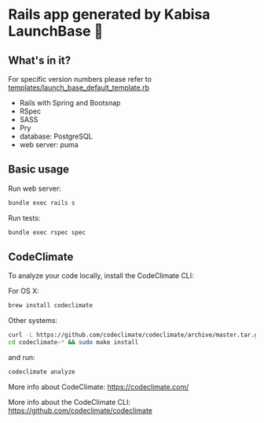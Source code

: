 # Rails app generated by Kabisa LaunchBase :rocket:

## What's in it?

For specific version numbers please refer to [templates/launch_base_default_template.rb](templates/launch_base_default_template.rb)

- Rails with Spring and Bootsnap
- RSpec
- SASS
- Pry
- database: PostgreSQL
- web server: puma

## Basic usage

Run web server:

```bash
bundle exec rails s
```

Run tests:

```bash
bundle exec rspec spec
```

## CodeClimate

To analyze your code locally, install the CodeClimate CLI:

For OS X:

```bash
brew install codeclimate
```

Other systems:

```bash
curl -L https://github.com/codeclimate/codeclimate/archive/master.tar.gz | tar xvz
cd codeclimate-* && sudo make install
```

and run:

```bash
codeclimate analyze
```

More info about CodeClimate: https://codeclimate.com/

More info about the CodeClimate CLI: https://github.com/codeclimate/codeclimate
